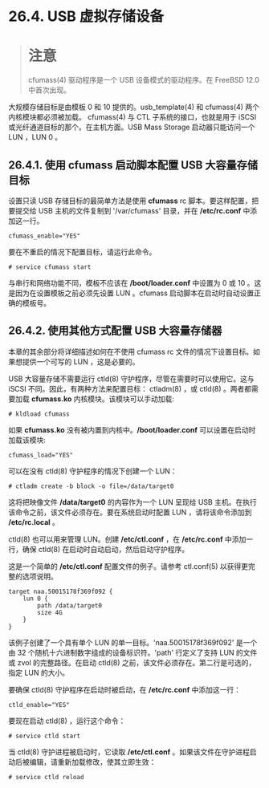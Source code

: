 # 26.4. USB 虚拟存储设备

># 注意
>
> cfumass(4) 驱动程序是一个 USB 设备模式的驱动程序。在 FreeBSD 12.0 中首次出现。

大规模存储目标是由模板 0 和 10 提供的。usb_template(4) 和 cfumass(4) 两个内核模块都必须被加载。 cfumass(4) 与 CTL 子系统的接口，也就是用于 iSCSI 或光纤通道目标的那个。在主机方面。USB Mass Storage 启动器只能访问一个 LUN ，LUN 0 。

## 26.4.1. 使用 cfumass 启动脚本配置 USB 大容量存储目标

设置只读 USB 存储目标的最简单方法是使用 **cfumass** rc 脚本。要这样配置，把要提交给 USB 主机的文件复制到 '/var/cfumass' 目录，并在 **/etc/rc.conf** 中添加这一行。
```
cfumass_enable="YES"
```
要在不重启的情况下配置目标，请运行此命令。
```
# service cfumass start
```
与串行和网络功能不同，模板不应该在 **/boot/loader.conf** 中设置为 0 或 10 。这是因为在设置模板之前必须先设置 LUN 。cfumass 启动脚本在启动时自动设置正确的模板号。

## 26.4.2. 使用其他方式配置 USB 大容量存储器

本章的其余部分将详细描述如何在不使用 cfumass rc 文件的情况下设置目标。如果想提供一个可写的 LUN ，这是必要的。

USB 大容量存储不需要运行 ctld(8) 守护程序，尽管在需要时可以使用它。这与 iSCSI 不同。因此，有两种方法来配置目标： ctladm(8) ，或 ctld(8) 。两者都需要加载 **cfumass.ko** 内核模块。该模块可以手动加载:

```
# kldload cfumass
```

如果 **cfumass.ko** 没有被内置到内核中。**/boot/loader.conf** 可以设置在启动时加载该模块:
   
```
cfumass_load="YES"
```

可以在没有 ctld(8) 守护程序的情况下创建一个 LUN：

```
# ctladm create -b block -o file=/data/target0
```
这将把映像文件 **/data/target0** 的内容作为一个 LUN 呈现给 USB 主机。在执行该命令之前，该文件必须存在。要在系统启动时配置  LUN ，请将该命令添加到 **/etc/rc.local** 。

ctld(8) 也可以用来管理 LUN。创建 **/etc/ctl.conf** ，在 **/etc/rc.conf** 中添加一行，确保 ctld(8) 在启动时自动启动，然后启动守护程序。

这是一个简单的 **/etc/ctl.conf** 配置文件的例子。请参考 ctl.conf(5) 以获得更完整的选项说明。

```
target naa.50015178f369f092 {
	lun 0 {
		path /data/target0
		size 4G
	}
}
```
该例子创建了一个具有单个 LUN 的单一目标。'naa.50015178f369f092' 是一个由 32 个随机十六进制数字组成的设备标识符。'path' 行定义了支持 LUN 的文件或 zvol 的完整路径。在启动 ctld(8) 之前，该文件必须存在。第二行是可选的，指定 LUN 的大小。

要确保 ctld(8) 守护程序在启动时被启动，在 **/etc/rc.conf** 中添加这一行：

```
ctld_enable="YES"
```

要现在启动 ctld(8) ，运行这个命令：

```
# service ctld start
```

当 ctld(8) 守护进程被启动时，它读取 **/etc/ctl.conf** 。如果该文件在守护进程启动后被编辑，请重新加载修改，使其立即生效：

```
# service ctld reload
```